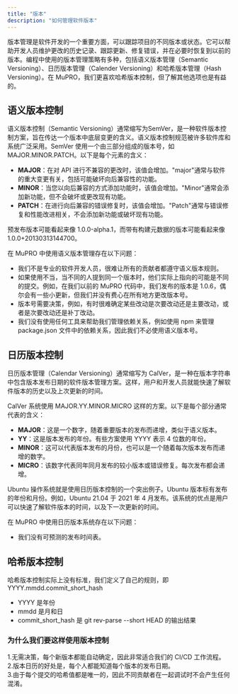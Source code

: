 ```yaml
---
title: "版本"
description: "如何管理软件版本"
---
```


版本管理是软件开发的一个重要方面，可以跟踪项目的不同版本或状态。它可以帮助开发人员维护更改的历史记录、跟踪更新、修复错误，并在必要时恢复到以前的版本。编程中使用的版本管理策略有多种，包括语义版本管理（Semantic Versioning）、日历版本管理（Calender Versioning）和哈希版本管理（Hash Versioning）。在 MuPRO，我们更喜欢哈希版本控制，但了解其他选项也是有益的。

## 语义版本控制

语义版本控制（Semantic Versioning）通常缩写为SemVer，是一种软件版本控制方案，旨在传达一个版本中底层变更的含义。语义版本控制规范被许多软件库和系统广泛采用。SemVer 使用一个由三部分组成的版本号，如 MAJOR.MINOR.PATCH。以下是每个元素的含义：

- **MAJOR**：在对 API 进行不兼容的更改时，该值会增加。"major"通常与软件的重大变更有关，包括可能破坏向后兼容性的功能。  
- **MINOR**：当您以向后兼容的方式添加功能时，该值会增加。"Minor"通常会添加新功能，但不会破坏或更改现有功能。  
- **PATCH**：在进行向后兼容的错误修复时，该值会增加。"Patch"通常与错误修复和性能改进相关，不会添加新功能或破坏现有功能。

预发布版本可能看起来像 1.0.0-alpha.1，而带有构建元数据的版本可能看起来像 1.0.0+20130313144700。

在 MuPRO 中使用语义版本管理存在以下问题：

- 我们不是专业的软件开发人员，很难让所有的贡献者都遵守语义版本规则。  
- 如果使用不当，当不同的人提到同一个版本时，他们实际上指向的可能是不同的提交。例如，在我们以前的 MuPRO 代码中，我们发布的版本是 1.0.6，偶尔会有一些小更新，但我们并没有费心在所有地方更改版本号。  
- 版本号需要决策，例如，有时很难确定某些改动是次要改动还是主要改动，或者是次要改动还是补丁改动。  
- 我们没有使用任何工具来帮助我们管理依赖关系，例如使用 npm 来管理 package.json 文件中的依赖关系，因此我们不必使用语义版本号。

## 日历版本控制

日历版本管理（Calendar Versioning）通常缩写为 CalVer，是一种在版本字符串中包含版本发布日期的软件版本管理方案。这样，用户和开发人员就能快速了解软件版本的历史以及上次更新的时间。

CalVer 系统使用 MAJOR.YY.MINOR.MICRO 这样的方案。以下是每个部分通常代表的含义：

- **MAJOR**：这是一个数字，随着重要版本的发布而递增，类似于语义版本。  
- **YY**：这是版本发布的年份。有些方案使用 YYYY 表示 4 位数的年份。  
- **MINOR**：这可以代表版本发布的月份，也可以是一个随着每次版本发布而递增的数字。
- **MICRO**：该数字代表同年同月发布的较小版本或错误修复。每次发布都会递增。

Ubuntu 操作系统就是使用日历版本控制的一个突出例子。Ubuntu 版本标有发布的年份和月份。例如，Ubuntu 21.04 于 2021 年 4 月发布。该系统的优点是用户可以快速了解软件版本的时间，以及下一次更新的时间。

在 MuPRO 中使用日历版本系统存在以下问题：  
- 我们没有可预测的发布时间表。

## 哈希版本控制

哈希版本控制实际上没有标准，我们定义了自己的规则，即 YYYY.mmdd.commit_short_hash

- YYYY 是年份  
- mmdd 是月和日  
- commit_short_hash 是 git rev-parse --short HEAD 的输出结果  

### 为什么我们要这样使用版本控制
1.无需决策，每个新版本都能自动确定，因此非常适合我们的 CI/CD 工作流程。  
2.版本日历的好处是，每个人都能知道每个版本的发布日期。  
3.由于每个提交的哈希值都是唯一的，因此不同贡献者在一起调试时不会产生任何混淆。  
